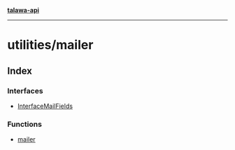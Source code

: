 [**talawa-api**](../../README.md)

***

# utilities/mailer

## Index

### Interfaces

- [InterfaceMailFields](interfaces/InterfaceMailFields.md)

### Functions

- [mailer](functions/mailer.md)

